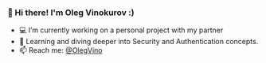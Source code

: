 ### 👋 Hi there! I'm Oleg Vinokurov :)

- 💻 I’m currently working on a personal project with my partner
- 🌱 Learning and diving deeper into Security and Authentication concepts.
- 📫 Reach me: [@OlegVino](https://www.linkedin.com/in/olegvino/)

